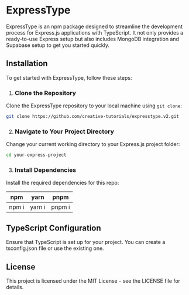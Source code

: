 # ExpressType

ExpressType is an npm package designed to streamline the development process for Express.js applications with TypeScript. It not only provides a ready-to-use Express setup but also includes MongoDB integration and Supabase setup to get you started quickly.

## Installation

To get started with ExpressType, follow these steps:

1. ### Clone the Repository

Clone the ExpressType repository to your local machine using `git clone`:

```bash
git clone https://github.com/creative-tutorials/expresstype.v2.git
```

2. ### Navigate to Your Project Directory

Change your current working directory to your Express.js project folder:

```bash
cd your-express-project
```

3. ### Install Dependencies

Install the required dependencies for this repo:

|  npm       |   yarn    | pnpm |
|----------- |-----------|------|
|   npm i    |  yarn i   |pnpm i|

## TypeScript Configuration

Ensure that TypeScript is set up for your project. You can create a tsconfig.json file or use the existing one.

## License

This project is licensed under the MIT License - see the LICENSE file for details.
